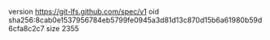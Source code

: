 version https://git-lfs.github.com/spec/v1
oid sha256:8cab0e1537956784eb5799fe0945a3d81d13c870d15b6a61980b59d6cfa8c2c7
size 2355
